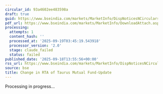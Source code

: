 ```yaml
---
circular_id: 93a4602ee483598a
draft: true
guid: https://www.bseindia.com/markets/MarketInfo/DispNoticesNCirculars.aspx?Noticeid={A3A812C7-5343-492E-8DFF-FBCA0F5E8645}&noticeno=20250918-49&dt=09/18/2025&icount=49&totcount=63&flag=0
pdf_url: https://www.bseindia.com/markets/MarketInfo/DownloadAttach.aspx?id=20250918-49&attachedId=b5274685-63fd-49ba-9451-0b17f10ea59c
processing:
  attempts: 1
  content_hash: ''
  processed_at: '2025-09-19T03:45:19.543918'
  processor_version: '2.0'
  stage: claude_failed
  status: failed
published_date: '2025-09-18T13:55:56+00:00'
rss_url: https://www.bseindia.com/markets/MarketInfo/DispNoticesNCirculars.aspx?Noticeid={A3A812C7-5343-492E-8DFF-FBCA0F5E8645}&noticeno=20250918-49&dt=09/18/2025&icount=49&totcount=63&flag=0
source: bse
title: Change in RTA of Taurus Mutual Fund-Update
---
```


Processing in progress...